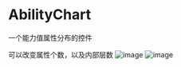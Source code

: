 # AbilityChart
一个能力值属性分布的控件

可以改变属性个数，以及内部层数
![image](https://raw.githubusercontent.com/jiefly/AbilityChart/master/app/Screenshot_20160521-203747.png)
![image](https://raw.githubusercontent.com/jiefly/AbilityChart/master/app/Screenshot_20160521-180328.png)
